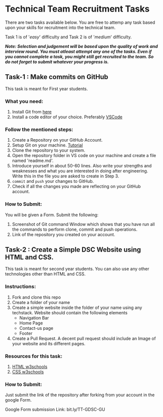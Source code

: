 # Technical Team Recruitment Tasks
There are two tasks available below. You are free to attemp any task based upon your skills for recruitment into the technical team.

Task 1 is of '*easy*' difficulty and Task 2 is of '*medium*' difficulty.

_**Note: Selection and judgement will be based upon the quality of work and interview round. You must atleast attempt any one of the tasks. Even if you cannot complete a task, you might still get recruited to the team. So do not forget to submit whatever your progress is.**_

## Task-1 : Make commits on GitHub
This task is meant for First year students.

### What you need:
1. Install Git from [here](https://git-scm.com/downloads)
2. Install a code editor of your choice. Preferably [VSCode](https://code.visualstudio.com/)

### Follow the mentioned steps:

1. Create a Repository on your GitHub Account.
2. Setup Git on your machine. [Tutorial](https://www.youtube.com/watch?v=J_Clau1bYco)
3. Clone the repository to your system.
4. Open the repository folder in VS code on your machine and create a file named 'readme.md'.
5. Introduce yourself in about 50-60 lines. Also write your strengths and weaknesses and what you are interested in doing after engineering. Write this in the file you are asked to create in Step 3.
6. `commit` and `push` your changes to GitHub.
7. Check if all the changes you made are reflecting on your GitHub account.

### How to Submit:

You will be given a Form. Submit the following:

1. Screenshot of Git command Window which shows that you have run all the commands to perform clone, commit and push operations.
2. Link of the repository you created on your account.

## Task-2 : Create a Simple DSC Website using HTML and CSS.

This task is meant for second year students. You can also use any other technologies other than HTML and CSS.

### Instructions:

1. Fork and clone this repo
2. Create a folder of your name
3. Create a simple website inside the folder of your name using any techstack. Website should contain the following elements
    - Navigation Bar
    - Home Page
    - Contact-us page
    - Footer
4. Create a Pull Request. A decent pull request should include an Image of your website and its different pages.

### Resources for this task:

1. [HTML w3schools](https://www.w3schools.com/html/)
2. [CSS w3schools](https://www.w3schools.com/css/)

### How to Submit:

Just submit the link of the repository after forking from your account in the google Form.

Google Form submission Link: bit.ly/TT-GDSC-GU